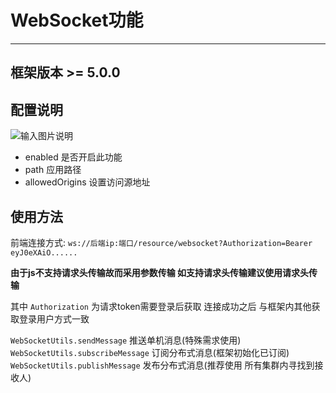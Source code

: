 # WebSocket功能
- - -

## 框架版本 >= 5.0.0

## 配置说明

![输入图片说明](https://foruda.gitee.com/images/1688356273985385949/5e4d1de8_1766278.png "屏幕截图")

* enabled 是否开启此功能
* path 应用路径
* allowedOrigins 设置访问源地址

## 使用方法

前端连接方式: `ws://后端ip:端口/resource/websocket?Authorization=Bearer eyJ0eXAiO......`

**由于js不支持请求头传输故而采用参数传输 如支持请求头传输建议使用请求头传输**

其中 `Authorization` 为请求token需要登录后获取 连接成功之后 与框架内其他获取登录用户方式一致

`WebSocketUtils.sendMessage` 推送单机消息(特殊需求使用)<br>
`WebSocketUtils.subscribeMessage` 订阅分布式消息(框架初始化已订阅)<br>
`WebSocketUtils.publishMessage` 发布分布式消息(推荐使用 所有集群内寻找到接收人)<br>